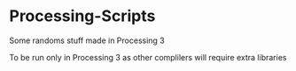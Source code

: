 # Processing-Scripts
Some randoms stuff made in Processing 3

To be run only in Processing 3 as other complilers will require extra libraries
